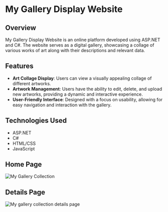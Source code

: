 # My Gallery Display Website

## Overview
My Gallery Display Website is an online platform developed using ASP.NET and C#. The website serves as a digital gallery, showcasing a collage of various works of art along with their descriptions and relevant data.

## Features
- **Art Collage Display**: Users can view a visually appealing collage of different artworks.
- **Artwork Management**: Users have the ability to edit, delete, and upload new artworks, providing a dynamic and interactive experience.
- **User-Friendly Interface**: Designed with a focus on usability, allowing for easy navigation and interaction with the gallery.

## Technologies Used
- ASP.NET
- C#
- HTML/CSS
- JavaScript

## Home Page
![My Gallery Collection](https://github.com/user-attachments/assets/004a6f7b-3aed-483f-8f63-e8bc279f11eb)

## Details Page
![My gallery collection details page ](https://github.com/user-attachments/assets/62b96f56-69eb-4c72-a8df-142e92d4d547)
